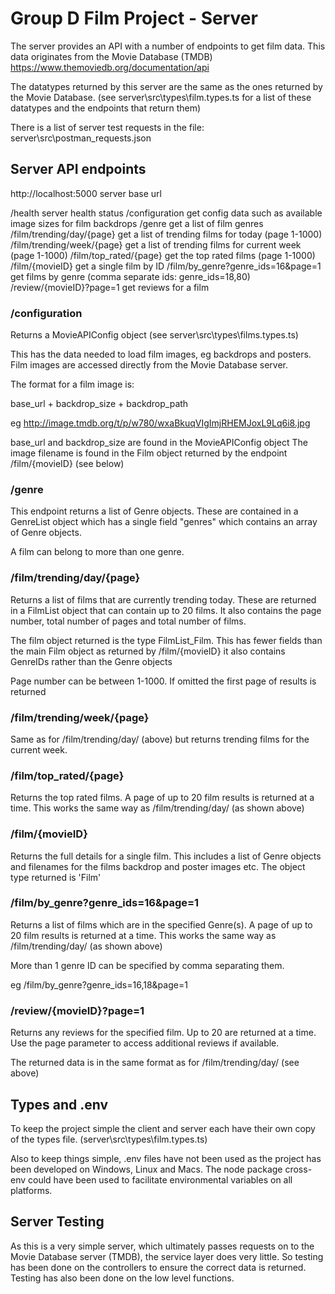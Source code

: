 
# Group D Film Project - Server

The server provides an API with a number of endpoints to get film data.
This data originates from the Movie Database (TMDB)
https://www.themoviedb.org/documentation/api

The datatypes returned by this server are the same as the ones returned by the Movie Database.
(see server\src\types\film.types.ts for a list of these datatypes and the endpoints that return them)

There is a list of server test requests in the file:
server\src\postman_requests.json


## Server API endpoints

http://localhost:5000               server base url

/health                             server health status
/configuration                      get config data such as available image sizes for film backdrops
/genre                              get a list of film genres
/film/trending/day/{page}           get a list of trending films for today (page 1-1000)
/film/trending/week/{page}          get a list of trending films for current week (page 1-1000)
/film/top_rated/{page}              get the top rated films (page 1-1000)
/film/{movieID}                     get a single film by ID
/film/by_genre?genre_ids=16&page=1  get films by genre (comma separate ids: genre_ids=18,80)
/review/{movieID}?page=1            get reviews for a film


### /configuration

Returns a MovieAPIConfig object (see server\src\types\films.types.ts)

This has the data needed to load film images, eg backdrops and posters.
Film images are accessed directly from the Movie Database server.

The format for a film image is:

base_url + backdrop_size + backdrop_path

eg http://image.tmdb.org/t/p/w780/wxaBkuqVIgImjRHEMJoxL9Lq6i8.jpg

base_url and backdrop_size are found in the MovieAPIConfig object
The image filename is found in the Film object returned by the endpoint /film/{movieID}
(see below)


### /genre

This endpoint returns a list of Genre objects.
These are contained in a GenreList object which has a single field "genres" which contains an array of Genre objects.

A film can belong to more than one genre.


### /film/trending/day/{page}

Returns a list of films that are currently trending today.
These are returned in a FilmList object that can contain up to 20 films.
It also contains the page number, total number of pages and total number of films.

The film object returned is the type FilmList_Film. This has fewer fields than the main Film object as
returned by /film/{movieID} it also contains GenreIDs rather than the Genre objects

Page number can be between 1-1000. If omitted the first page of results is returned


### /film/trending/week/{page}

Same as for /film/trending/day/ (above) but returns trending films for the current week.


### /film/top_rated/{page}

Returns the top rated films. A page of up to 20 film results is returned at a time.
This works the same way as /film/trending/day/ (as shown above)


### /film/{movieID} 

Returns the full details for a single film. This includes a list of Genre objects and filenames for the
films backdrop and poster images etc. The object type returned is 'Film'


### /film/by_genre?genre_ids=16&page=1

Returns a list of films which are in the specified Genre(s). A page of up to 20 film results is returned
at a time. This works the same way as /film/trending/day/ (as shown above)

More than 1 genre ID can be specified by comma separating them.

eg /film/by_genre?genre_ids=16,18&page=1


### /review/{movieID}?page=1

Returns any reviews for the specified film. Up to 20 are returned at a time. Use the page parameter to
access additional reviews if available.

The returned data is in the same format as for /film/trending/day/ (see above)


## Types and .env

To keep the project simple the client and server each have their own copy of the types file.
(server\src\types\film.types.ts)

Also to keep things simple, .env files have not been used as the project has been developed on Windows,
Linux and Macs. The node package cross-env could have been used to facilitate environmental variables on all platforms. 


## Server Testing

As this is a very simple server, which ultimately passes requests on to the Movie Database server (TMDB),
the service layer does very little. So testing has been done on the controllers to ensure the correct data is
returned. Testing has also been done on the low level functions.










